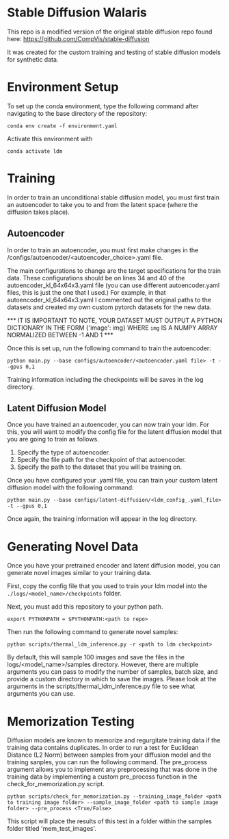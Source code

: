 # Stable Diffusion Walaris

This repo is a modified version of the original stable diffusion repo found here: https://github.com/CompVis/stable-diffusion

It was created for the custom training and testing of stable diffusion models for synthetic data.

# Environment Setup
To set up the conda environment, type the following command after navigating to the base directory of the repository:

```conda env create -f environment.yaml```

Activate this environment with

```conda activate ldm```

# Training

In order to train an unconditional stable diffusion model, you must first train an autoencoder to take you to and from the latent space (where the diffusion takes place).

## Autoencoder
In order to train an autoencoder, you must first make changes in the /configs/autoencoder/<autoencoder_choice>.yaml file.

The main configurations to change are the target specifications for the train data. These configurations should be on lines 34 and 40 of the autoencoder_kl_64x64x3.yaml file (you can use different autoencoder.yaml files, this is just the one that I used.) For example, in that autoencoder_kl_64x64x3.yaml I commented out the original paths to the datasets and created my own custom pytorch datasets for the new data. 

*** IT IS IMPORTANT TO NOTE, YOUR DATASET MUST OUTPUT A PYTHON DICTIONARY IN THE FORM {'image': img} WHERE `img` IS A NUMPY ARRAY NORMALIZED BETWEEN -1 AND 1 ***


Once this is set up, run the following command to train the autoencoder:

```python main.py --base configs/autoencoder/<autoencoder.yaml file> -t --gpus 0,1```

Training information including the checkpoints will be saves in the log directory.

## Latent Diffusion Model

Once you have trained an autoencoder, you can now train your ldm. For this, you will want to modify the config file for the latent diffusion model that you are going to train as follows.

1. Specify the type of autoencoder.
2. Specify the file path for the checkpoint of that autoencoder.
3. Specify the path to the dataset that you will be training on.

Once you have configured your .yaml file, you can train your custom latent diffusion model with the following command:

```python main.py --base configs/latent-diffusion/<ldm_config_.yaml_file> -t --gpus 0,1```

Once again, the training information will appear in the log directory.

# Generating Novel Data

Once you have your pretrained encoder and latent diffusion model, you can generate novel images similar to your training data.

First, copy the config file that you used to train your ldm model into the `./logs/<model_name>/checkpoints` folder.

Next, you must add this repository to your python path.

```export PYTHONPATH = $PYTHONPATH:<path to repo>```

Then run the following command to generate novel samples:

```python scripts/thermal_ldm_inference.py -r <path to ldm checkpoint>```

By default, this will sample 100 images and save the files in the logs/<model_name>/samples directory. However, there are multiple arguments you can pass to modify the number of samples, batch size, and provide a custom directory in which to save the images. Please look at the arguments in the scripts/thermal_ldm_inference.py file to see what arguments you can use.

# Memorization Testing

Diffusion models are known to memorize and regurgitate training data if the training data contains duplicates. In order to run a test for Euclidean Distance (L2 Norm) between samples from your diffusion model and the training sanples, you can run the following command. The pre_process argument allows you to implement any preprocessing that was done in the training data by implementing a custom pre_process function in the check_for_memorization.py script.

```python scripts/check_for_memorization.py --training_image_folder <path to training image folder> --sample_image_folder <path to sample image folder> --pre_process <True/False>```

This script will place the results of this test in a folder within the samples folder titled 'mem_test_images'.